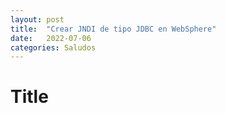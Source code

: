 ```yaml
---
layout: post
title:  "Crear JNDI de tipo JDBC en WebSphere"
date:   2022-07-06
categories: Saludos
---
```

# Title